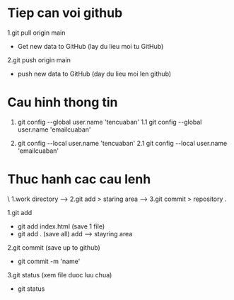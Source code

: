 <!-- lay ve va day len github -->
# Tiep can voi github

1.git pull origin main 
- Get new data to GitHub (lay du lieu moi tu GitHub)

2.git push origin main
- push new data to GitHub (day du lieu moi len github)

<!-- dat ten va gmail cho global va local cua ban -->
# Cau hinh thong tin 

1.  git config --global user.name 'tencuaban'
1.1 git config --global user.name 'emailcuaban'

1.  git config --local user.name 'tencuaban'
2.1 git config --local user.name 'emailcuaban'

<!-- Thực hành GIT add | GIT commit | GIT status | GIT diff | GIT log -->
# Thuc hanh cac cau lenh

\ 1.work directory --> 2.git add > staring area --> 3.git commit > repository .

1.git add
- git add index.html (save 1 file)
- git add . (save all)
add --> stayring area

2.git commit (save up to github)
- git commit -m 'name'

3.git status (xem file duoc luu chua)
- git status


